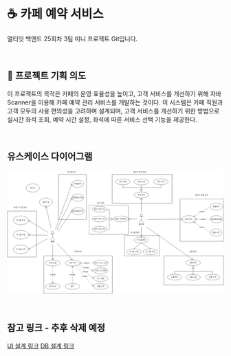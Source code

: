 # ☕ 카페 예약 서비스
멀티잇 백엔드 25회차 3팀 미니 프로젝트 Git입니다.

<br>

## 📌 프로젝트 기획 의도
이 프로젝트의 목적은 카페의 운영 효율성을 높이고, 고객 서비스를 개선하기 위해 자바 Scanner을 이용해 카페 예약 관리 서비스를 개발하는 것이다. 이 시스템은 카페 직원과 고객 모두의 사용 편의성을 고려하며 설계되며, 고객 서비스를 개선하기 위한 방법으로 실시간 좌석 조회, 예약 시간 설정, 좌석에 따른 서비스 선택 기능을 제공한다. 

<br>

## 유스케이스 다이어그램
![use_case_img](https://github.com/cpfur18/multi_mini_project_3team/blob/main/img/use_case.png)

<br>

## 참고 링크 - 추후 삭제 예정
[UI 설계 링크](https://docs.google.com/presentation/d/1r6omcVT0NOWJF2H7TWXcTv_3yyE5tDI7bBpkUgv5tjE/edit?usp=sharing)
[DB 설계 링크](https://docs.google.com/spreadsheets/d/1Fs15gnmCNEFzWG2tW9LbcG5Lje6F4Iyx-JQa_zTo_m0/edit?usp=sharing)
